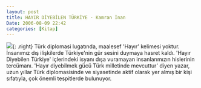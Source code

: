 ```yaml
---
layout: post
title: HAYIR DİYEBİLEN TÜRKİYE - Kamran İnan
Date: 2006-08-09 22:42
categories: [Kitap]
---
```


![][100]{: .right} Türk diplomasi lugatında, maalesef 'Hayır' kelimesi yoktur.
İnsanımız dış ilişkilerde Türkiye'nin gür sesini duymaya hasret kaldı.
'Hayır Diyebilen Türkiye' içlerindeki isyanı dışa vuramayan
insanlarımızın hislerinin tercümanı. 'Hayır diyebilmek gücü Türk
milletinde mevcuttur' diyen yazar, uzun yıllar Türk diplomasisinde ve
siyasetinde aktif olarak yer almış bir kişi sıfatıyla, çok önemli
tespitlerde bulunuyor.

  [100]: /images/hayir_diyebilen_turkiye.jpg
